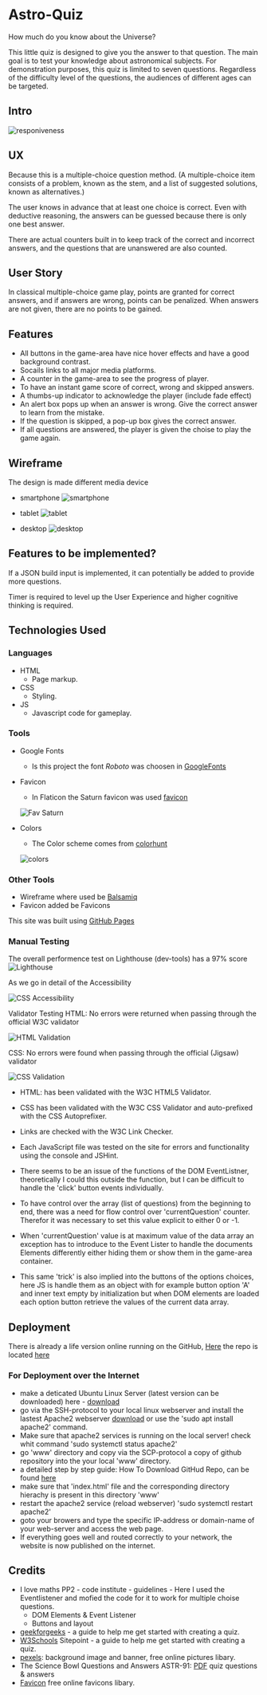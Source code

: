 # Astro-Quiz

How much do you know about the Universe?

This little quiz is designed to give you the answer to that question. The main goal is to test your knowledge about astronomical subjects.
For demonstration purposes, this quiz is limited to seven questions.
Regardless of the difficulty level of the questions, the audiences of different ages can be targeted.

## Intro

![responiveness](assets/images/wireframes/responsive.png)

## UX
Because this is a multiple-choice question method.
(A multiple-choice item consists of a problem, known as the stem, and a list of suggested solutions, known as alternatives.)

The user knows in advance that at least one choice is correct.
Even with deductive reasoning, the answers can be guessed because there is only one best answer.

There are actual counters built in to keep track of the correct and incorrect answers, and the questions that are unanswered are also counted.

## User Story
In classical multiple-choice game play, points are granted for correct answers, and if answers are wrong, points can be penalized.
When answers are not given, there are no points to be gained.

## Features 
* All buttons in the game-area have nice hover effects and have a good background contrast. 
* Socails links to all major media platforms.
* A counter in the game-area to see the progress of player.
* To have an instant game score of correct, wrong and skipped answers.
* A thumbs-up indicator to acknowledge the player (include fade effect)
* An alert box pops up when an answer is wrong. Give the correct answer to learn from the mistake.
* If the question is skipped, a pop-up box gives the correct answer.
* If all questions are answered, the player is given the choise to play the game again.

## Wireframe
The design is made different media device

- smartphone
  ![smartphone](assets/images/wireframes/pp2-smartphone1.png)

- tablet
  ![tablet](assets/images/wireframes/pp2-wireframe-tablet-1.png)

- desktop
  ![desktop](assets/images/wireframes/pp2-wireframe-desktop.png)

## Features to be implemented?
If a JSON build input is implemented, it can potentially be added to provide more questions.

Timer is required to level up the User Experience and higher cognitive thinking is required.

## Technologies Used

### Languages

- HTML
  - Page markup.
- CSS
  - Styling.
- JS
  - Javascript code for gameplay.

### Tools
- Google Fonts
  - Is this project the font _Roboto_ was choosen in [GoogleFonts](https://fonts.google.com/specimen/Roboto)
- Favicon
  - In Flaticon the Saturn favicon was used [favicon](https://www.flaticon.com/free-icon/saturn_5005667?related_id=5005667)
    
  ![Fav Saturn](assets/images/wireframes/favicon-128x128.png)

- Colors
  - The Color scheme comes from [colorhunt](https://colorhunt.co/)
  
  ![colors](assets/images/wireframes/colors-schema.png)

### Other Tools

- Wireframe where used be [Balsamiq](https://balsamiq.com/wireframes/)
- Favicon added be Favicons

This site was built using [GitHub Pages](https://pages.github.com/)

### Manual Testing
The overall performence test on Lighthouse (dev-tools) has a 97% score 
![Lighthouse](assets/images/wireframes/lighthouse.png)

As we go in detail of the Accessibility

![CSS Accessibility](assets/images/wireframes/css-validator-test-accessibility.png)

Validator Testing HTML: No errors were returned when passing through the official W3C validator

![HTML Validation](assets/images/wireframes/html-validator-test.png)

CSS: No errors were found when passing through the official (Jigsaw) validator

![CSS Validation](assets/images/wireframes/css-validator-test.png)

* HTML: has been validated with the W3C HTML5 Validator.

* CSS has been validated with the W3C CSS Validator and auto-prefixed with the CSS Autoprefixer.
* Links are checked with the W3C Link Checker.
* Each JavaScript file was tested on the site for errors and functionality using the console and JSHint.
* There seems to be an issue of the functions of the DOM EventListner, theoretically I could this outside the function, but I can be difficult to handle the 'click' button events individually.
* To have control over the array (list of questions) from the beginning to end, there was a need for flow control over 'currentQuestion' counter. Therefor it was necessary to set this value explicit to either 0 or -1. 
* When 'currentQuestion' value is at maximum value of the data array an exception has to introduce to the Event Lister to handle the documents Elements differently either hiding them or show them in the game-area container. 
* This same 'trick' is also implied into the buttons of the options choices, here JS is handle them as an object with for example button option 'A' and  inner text empty by initialization but when DOM elements are loaded each option button retrieve the values of the current data array. 

## Deployment
There is already a life version online running on the GitHub, [Here](https://harmonica-men.github.io/Astro-Quiz/) the repo is located [here](https://github.com/Harmonica-Men/Astro-Quiz)

### For Deployment over the Internet
- make a deticated Ubuntu Linux Server (latest version can be downloaded) here - [download](https://ubuntu.com/download/server)
- go via the SSH-protocol to your local linux webserver and install the lastest Apache2 webserver [download](https://httpd.apache.org/download.cgi) or use the 'sudo apt install apache2' command.
- Make sure that apache2 services is running on the local server! check whit command 'sudo systemctl status apache2'
- go 'www' directory and copy via the SCP-protocol a copy of github repository into the your local 'www' directory.
- a detailed step by step guide: How To Download GitHud Repo, can be found [here](https://www.gitkraken.com/learn/git/github-download#how-to-download-a-github-repository)
- make sure that 'index.html' file and the corresponding directory hierachy is present in this directory 'www'
- restart the apache2 service (reload webserver) 'sudo systemctl restart apache2'
- goto your browers and type the specific IP-address or domain-name of your web-server and access the web page.
- If everything goes well and routed correctly to your network, the website is now published on the internet.

## Credits
- I love maths PP2 - code institute - guidelines - Here I used the Eventlistener and mofied the code for it to work for multiple choise questions.
  - DOM Elements & Event Listener
  - Buttons and layout
- [geekforgeeks](https://www.geeksforgeeks.org/how-to-create-a-simple-javascript-quiz/) - a guide to help me get started with creating a quiz.
- [W3Schools](https://www.w3schools.com/html/)
  Sitepoint - a guide to help me get started with creating a quiz.
- [pexels](https://www.pexels.com/search/images%20free%20download/): background image and banner, free online pictures libary.
- The Science Bowl Questions and Answers ASTR-91: [PDF](https://www.csun.edu/science/ref/games/questions/97_astr.pdf)  quiz questions & answers
- [Favicon](https://www.flaticon.com/free-icons/saturn) free online favicons libary.
